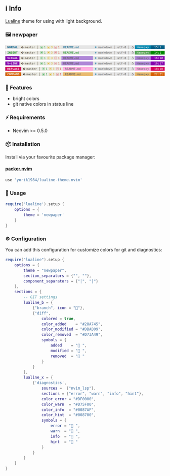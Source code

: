 ## ℹ️  Info

[Lualine](https://github.com/hoob3rt/lualine.nvim) theme for using with light background.

### 🖼️ newpaper
![newpaper-normal](./screenshots/newpaper-normal.png)
![newpaper-insert](./screenshots/newpaper-insert.png)
![newpaper-visual](./screenshots/newpaper-visual.png)
![newpaper-visual_line](./screenshots/newpaper-v_line.png)
![newpaper-replace](./screenshots/newpaper-replace.png)
![newpaper-command](./screenshots/newpaper-command.png)

### 🌟 Features

+ bright colors
+ git native colors in status line

### ⚡️ Requirements

+ Neovim >= 0.5.0

### 📦 Installation

Install via your favourite package manager:
#### [packer.nvim](https://github.com/wbthomason/packer.nvim)
```lua
use 'yorik1984/lualine-theme.nvim'
```
### 🚀 Usage

```lua
require('lualine').setup {
    options = {
        theme = 'newpaper'
    }
}
```

### ⚙️ Configuration
You can add this configuration for customize colors for git and diagnostics:
```lua
require("lualine").setup {
    options = {
        theme = "newpaper",
        section_separators = {"", ""}, 
        component_separators = {"│", "│"}
    },
    sections = {
        -- GIT settings
        lualine_b = {
            {"branch", icon = ""},
            {"diff",
                colored = true,
                color_added    = "#28A745",
                color_modified = "#DBAB09",
                color_removed  = "#D73A49",
                symbols = {
                    added    = " ",
                    modified = " ",
                    removed  = " "
                }
            }
        },
        lualine_x = {
            {'diagnostics',
                sources =  {"nvim_lsp"},
                sections = {"error", "warn", "info", "hint"},
                color_error = "#DF0000",
                color_warn  = "#D75F00",
                color_info  = "#0087AF",
                color_hint  = "#008700",
                symbols = {
                    error = " ",
                    warn  = " ",
                    info  = " ",
                    hint  = " "
                }
            }
        }
    }
}
```
